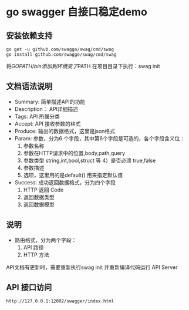# go swagger 自接口稳定demo

## 安装依赖支持
```$xslt
go get -u github.com/swaggo/swag/cmd/swag
go install github.com/swaggo/swag/cmd/swag
```

将$GOPATH/bin 添加到环境变了$PATH
在项目目录下执行：swag init

## 文档语法说明

- Summary: 简单描述API的功能
- Description： API详细描述
- Tags: API 所属分类
- Accept: API 接收参数的格式
- Produce: 输出的数据格式，这里是json格式
- Param: 参数，分为6 个字段，其中第6个字段是可选的，各个字段含义位：
    1) 参数名称
    2) 参数在HTTP请求中的位置,body,path,query
    3) 参数类型 string,int,bool,struct 等
    4）是否必须 true,false
    5) 参数描述
    6) 选项，这里用的是default() 用来指定默认值
- Success: 成功返回数据格式，分为四个字段
    1) HTTP 返回 Code
    2) 返回数据类型
    3) 返回数据模型
    
## 说明

- 路由格式，分为两个字段：
   1) API 路径
   2) HTTP 方法
   
API文档有更新时，需要重新执行swag init 并重新编译代码运行 API Server   

## API 接口访问

```
http://127.0.0.1:12002/swagger/index.html
```
   
